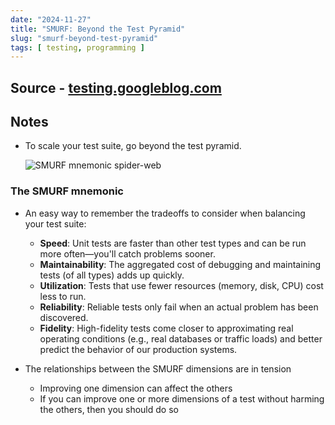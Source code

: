 ```yaml
---
date: "2024-11-27"
title: "SMURF: Beyond the Test Pyramid"
slug: "smurf-beyond-test-pyramid"
tags: [ testing, programming ]
---
```




## Source - [testing.googleblog.com][1]

## Notes
* To scale your test suite, go beyond the test pyramid.

  ![SMURF mnemonic spider-web][2]

### The SMURF mnemonic
* An easy way to remember the tradeoffs to consider when balancing your test suite:
  * **Speed**: Unit tests are faster than other test types and can be run more often—you'll catch problems sooner.
  * **Maintainability**: The aggregated cost of debugging and maintaining tests (of all types) adds up quickly.
  * **Utilization**: Tests that use fewer resources (memory, disk, CPU) cost less to run.
  * **Reliability**: Reliable tests only fail when an actual problem has been discovered.
  * **Fidelity**: High-fidelity tests come closer to approximating real operating conditions (e.g., real databases or traffic loads) and better predict the behavior of our production systems.

* The relationships between the SMURF dimensions are in tension
  * Improving one dimension can affect the others
  * If you can improve one or more dimensions of a test without harming the others, then you should do so



   [1]: https://testing.googleblog.com/2024/10/smurf-beyond-test-pyramid.html
   [2]: https://lh7-rt.googleusercontent.com/docsz/AD_4nXcyv0Dd8EPZJHfBuLZfvsLwVhXGVnvpBFhkhmOAOlCfCg6WZMmVyETD8ZH_oWSSYVxte2s9jTjmyGvoBxBL2sawkk-7lJVXDQKyKTaXnXulHhAugimqXk8ZocdlXTGJA6pHudUWgP4W0Zr0EHI92vzDJ_Y=s16000?key=9eA8neKwqCIgXwSUpDaoQQ
